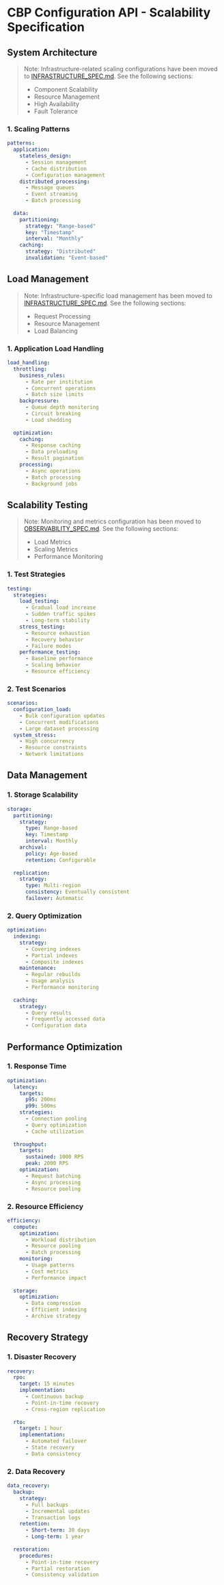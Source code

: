 # CBP Configuration API - Scalability Specification

## System Architecture

> Note: Infrastructure-related scaling configurations have been moved to [INFRASTRUCTURE_SPEC.md](./INFRASTRUCTURE_SPEC.md).
> See the following sections:
> - Component Scalability
> - Resource Management
> - High Availability
> - Fault Tolerance

### 1. Scaling Patterns
```yaml
patterns:
  application:
    stateless_design:
      - Session management
      - Cache distribution
      - Configuration management
    distributed_processing:
      - Message queues
      - Event streaming
      - Batch processing
  
  data:
    partitioning:
      strategy: "Range-based"
      key: "Timestamp"
      interval: "Monthly"
    caching:
      strategy: "Distributed"
      invalidation: "Event-based"
```

## Load Management

> Note: Infrastructure-specific load management has been moved to [INFRASTRUCTURE_SPEC.md](./INFRASTRUCTURE_SPEC.md).
> See the following sections:
> - Request Processing
> - Resource Management
> - Load Balancing

### 1. Application Load Handling
```yaml
load_handling:
  throttling:
    business_rules:
      - Rate per institution
      - Concurrent operations
      - Batch size limits
    backpressure:
      - Queue depth monitoring
      - Circuit breaking
      - Load shedding
  
  optimization:
    caching:
      - Response caching
      - Data preloading
      - Result pagination
    processing:
      - Async operations
      - Batch processing
      - Background jobs
```

## Scalability Testing

> Note: Monitoring and metrics configuration has been moved to [OBSERVABILITY_SPEC.md](./OBSERVABILITY_SPEC.md).
> See the following sections:
> - Load Metrics
> - Scaling Metrics
> - Performance Monitoring

### 1. Test Strategies
```yaml
testing:
  strategies:
    load_testing:
      - Gradual load increase
      - Sudden traffic spikes
      - Long-term stability
    stress_testing:
      - Resource exhaustion
      - Recovery behavior
      - Failure modes
    performance_testing:
      - Baseline performance
      - Scaling behavior
      - Resource efficiency
```

### 2. Test Scenarios
```yaml
scenarios:
  configuration_load:
    - Bulk configuration updates
    - Concurrent modifications
    - Large dataset processing
  system_stress:
    - High concurrency
    - Resource constraints
    - Network limitations
```

## Data Management

### 1. Storage Scalability
```yaml
storage:
  partitioning:
    strategy:
      type: Range-based
      key: Timestamp
      interval: Monthly
    archival:
      policy: Age-based
      retention: Configurable
  
  replication:
    strategy:
      type: Multi-region
      consistency: Eventually consistent
      failover: Automatic
```

### 2. Query Optimization
```yaml
optimization:
  indexing:
    strategy:
      - Covering indexes
      - Partial indexes
      - Composite indexes
    maintenance:
      - Regular rebuilds
      - Usage analysis
      - Performance monitoring
  
  caching:
    strategy:
      - Query results
      - Frequently accessed data
      - Configuration data
```

## Performance Optimization

### 1. Response Time
```yaml
optimization:
  latency:
    targets:
      p95: 200ms
      p99: 500ms
    strategies:
      - Connection pooling
      - Query optimization
      - Cache utilization
  
  throughput:
    targets:
      sustained: 1000 RPS
      peak: 2000 RPS
    optimization:
      - Request batching
      - Async processing
      - Resource pooling
```

### 2. Resource Efficiency
```yaml
efficiency:
  compute:
    optimization:
      - Workload distribution
      - Resource pooling
      - Batch processing
    monitoring:
      - Usage patterns
      - Cost metrics
      - Performance impact
  
  storage:
    optimization:
      - Data compression
      - Efficient indexing
      - Archive strategy
```

## Recovery Strategy

### 1. Disaster Recovery
```yaml
recovery:
  rpo:
    target: 15 minutes
    implementation:
      - Continuous backup
      - Point-in-time recovery
      - Cross-region replication
  
  rto:
    target: 1 hour
    implementation:
      - Automated failover
      - State recovery
      - Data consistency
```

### 2. Data Recovery
```yaml
data_recovery:
  backup:
    strategy:
      - Full backups
      - Incremental updates
      - Transaction logs
    retention:
      - Short-term: 30 days
      - Long-term: 1 year
  
  restoration:
    procedures:
      - Point-in-time recovery
      - Partial restoration
      - Consistency validation
```
